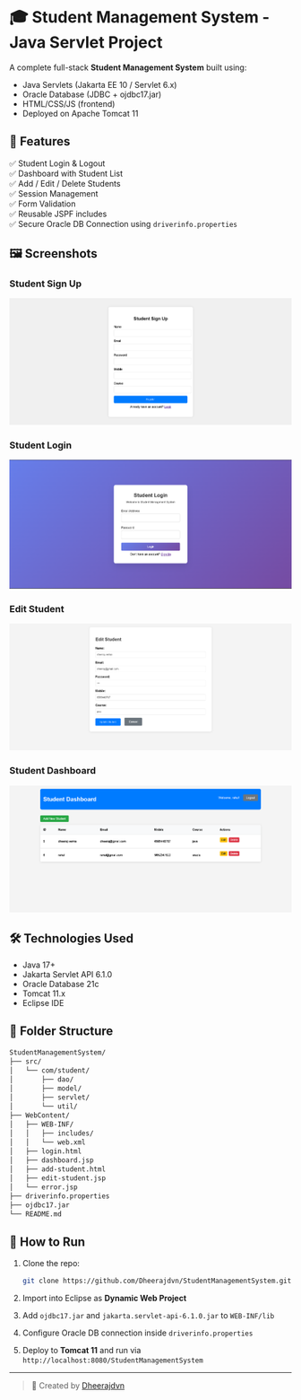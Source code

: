 # 🎓 Student Management System - Java Servlet Project

A complete full-stack **Student Management System** built using:
- Java Servlets (Jakarta EE 10 / Servlet 6.x)
- Oracle Database (JDBC + ojdbc17.jar)
- HTML/CSS/JS (frontend)
- Deployed on Apache Tomcat 11

## 🚀 Features

✅ Student Login & Logout  
✅ Dashboard with Student List  
✅ Add / Edit / Delete Students  
✅ Session Management  
✅ Form Validation  
✅ Reusable JSPF includes  
✅ Secure Oracle DB Connection using `driverinfo.properties`

## 🖼️ Screenshots

### Student Sign Up
![Student Sign Up](screenshots/signup.png)

### Student Login
![Student Login](screenshots/login.png)

### Edit Student
![Edit Student](screenshots/Edit.png)

### Student Dashboard
![Student Dashboard](screenshots/dashboard.png)


## 🛠️ Technologies Used

- Java 17+
- Jakarta Servlet API 6.1.0
- Oracle Database 21c
- Tomcat 11.x
- Eclipse IDE

## 📁 Folder Structure

```
StudentManagementSystem/
├── src/
│   └── com/student/
│       ├── dao/
│       ├── model/
│       ├── servlet/
│       └── util/
├── WebContent/
│   ├── WEB-INF/
│   │   ├── includes/
│   │   └── web.xml
│   ├── login.html
│   ├── dashboard.jsp
│   ├── add-student.html
│   ├── edit-student.jsp
│   └── error.jsp
├── driverinfo.properties
├── ojdbc17.jar
└── README.md
```

## 📝 How to Run

1. Clone the repo:
   ```bash
   git clone https://github.com/Dheerajdvn/StudentManagementSystem.git
   ```

2. Import into Eclipse as **Dynamic Web Project**

3. Add `ojdbc17.jar` and `jakarta.servlet-api-6.1.0.jar` to `WEB-INF/lib`

4. Configure Oracle DB connection inside `driverinfo.properties`

5. Deploy to **Tomcat 11** and run via `http://localhost:8080/StudentManagementSystem`

---

> 👤 Created by [Dheerajdvn](https://github.com/Dheerajdvn)

